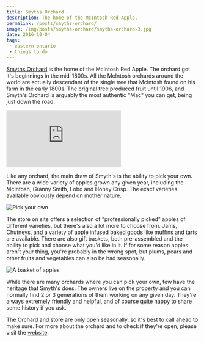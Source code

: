 ```yaml
---
title: Smyths Orchard
description: The home of the McIntosh Red Apple.
permalink: /posts/smyths-orchard/
image: /img/posts/smyths-orchard/smyths-orchard-3.jpg
date: 2016-10-04
tags:
 - eastern ontario
 - things to do
---
```


[Smyths Orchard](http://www.smythsapples.com/ "Smyth's apple orchard") is the home of the McIntosh Red Apple. The orchard got it's beginnings in the mid-1800s. All the McIntosh orchards around the world are actually descendant of the single tree that McIntosh found on his farm in the early 1800s. The original tree produced fruit until 1906, and Smyth's Orchard is arguably the most authentic "Mac" you can get, being just down the road. 


<div class="google-map">
<iframe src="https://www.google.com/maps/embed?pb=!1m18!1m12!1m3!1d2824.0046420601307!2d-75.30057998445994!3d44.943573579098185!2m3!1f0!2f0!3f0!3m2!1i1024!2i768!4f13.1!3m3!1m2!1s0x0%3A0x58ff7d3ea117e09c!2sSmyth&#39;s+Apple+Orchard!5e0!3m2!1sen!2sca!4v1564186789859!5m2!1sen!2sca" frameborder="0" style="border:0" allowfullscreen></iframe>
</div>


Like any orchard, the main draw of Smyth's is the ability to pick your own. There are a wide variety of apples grown any given year, including the McIntosh, Granny Smith, Lobo and Honey Crisp. The exact varieties available obviously depend on mother nature.


![Pick your own](/img/posts/smyths-orchard/smyths-orchard-1.jpg "Pick your own")


The store on site offers a selection of "professionally picked" apples of different varieties, but there's also a lot more to choose from. Jams, Chutneys, and a variety of apple infused baked goods like muffins and tarts are available. There are also gift baskets, both pre-assembled and the ability to pick and choose what you'd like in it. If for some reason apples aren't your thing, you're probably in the wrong spot, but plums, pears and other fruits and vegetables can also be had seasonally.


![A basket of apples](/img/posts/smyths-orchard/smyths-orchard-4.jpg "A basket of apples")


While there are many orchards where you can pick your own, few have the heritage that Smyth's does. The owners live on the property and you can normally find 2 or 3 generations of them working on any given day. They're always extremely friendly and helpful, and of course quite happy to share some history if you ask.

The Orchard and store are only open seasonally, so it's best to call ahead to make sure. For more about the orchard and to check if they're open, please visit the [website](http://www.smythsapples.com/ "Smyth's apple orchard").